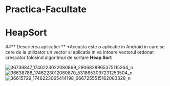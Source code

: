 # Practica-Facultate
# **HeapSort**

##** Descrierea aplicatiei **
*Aceasta este o aplicatie in Android in care se cere de la utilizator un vector si aplicatia in va intoare vectorul ordonat crescator folosind algoritmul de sortare **Heap Sort**

![36739847_1746223022080869_2906828965375115264_n](https://user-images.githubusercontent.com/35422422/42316910-a55ceb36-8053-11e8-9a8a-28f15c02e8bf.png)
![36638788_1746223012080870_5318653097231253504_n](https://user-images.githubusercontent.com/35422422/42316913-a8978e32-8053-11e8-9ec3-a4cc412a1f41.png)
![36615729_1746223065414198_6667255515162083328_n](https://user-images.githubusercontent.com/35422422/42316900-a1f27358-8053-11e8-967c-e76a7426f5fd.png)
